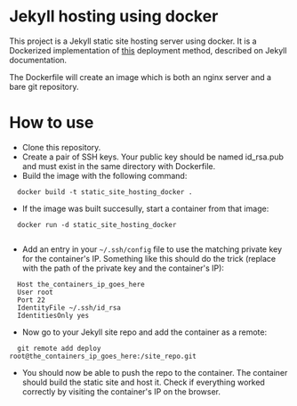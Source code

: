 # Jekyll hosting using docker

This project is a Jekyll static site hosting server using docker.
It is a Dockerized implementation of
[this](http://jekyllrb.com/docs/deployment-methods/#git-post-receive-hook)
deployment method, described on Jekyll documentation.

The Dockerfile will create an image which is both an nginx server and
a bare git repository.


# How to use

- Clone this repository.
- Create a pair of SSH keys. Your public key should be named id_rsa.pub and
must exist in the same directory with Dockerfile.
- Build the image with the following command:

```
  docker build -t static_site_hosting_docker .
```

- If the image was built succesully, start a container from that image:


```
  docker run -d static_site_hosting_docker
  
```

- Add an entry in your ```~/.ssh/config``` file to use the matching private
key for the container's IP. Something like this should do the trick (replace
with the path of the private key and the container's IP):


```
  Host the_containers_ip_goes_here
  User root
  Port 22
  IdentityFile ~/.ssh/id_rsa
  IdentitiesOnly yes
```

- Now go to your Jekyll site repo and add the container as a remote:


```
  git remote add deploy root@the_containers_ip_goes_here:/site_repo.git
```

- You should now be able to push the repo to the container. The container
should build the static site and host it. Check if everything worked correctly
by visiting the container's IP on the browser.


